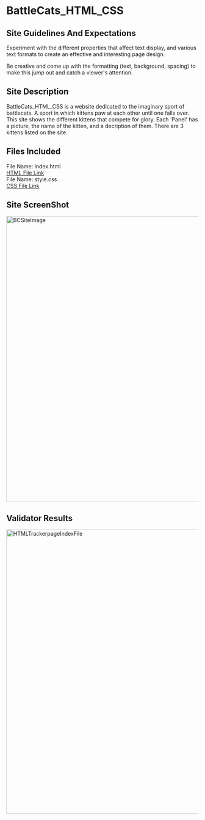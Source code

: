 # BattleCats_HTML_CSS
## Site Guidelines And Expectations
Experiment with the different properties that affect text display, and various text formats to create an effective and interesting page design. 

Be creative and come up with the formatting (text, background, spacing) to make this jump out and catch a viewer's attention.

## Site Description
BattleCats_HTML_CSS is a website dedicated to the imaginary sport of battlecats. A sport in which kittens paw at each other until one falls over. This site shows the different kittens that compete for glory. Each 'Panel' has a picture, the name of the kitten, and a decription of them. There are 3 kittens listed on the site. 
## Files Included
File Name: index.html \
[HTML File Link](https://github.com/ArmadaDev25/BattleCats_HTML_CSS/blob/main/index.html) \
File Name: style.css \
[CSS File Link](https://github.com/ArmadaDev25/BattleCats_HTML_CSS/blob/main/style.css)

## Site ScreenShot
<img width="750" alt="BCSiteImage" src="https://github.com/user-attachments/assets/0677d435-52c0-4c4e-b65c-48738c36f83a" />

## Validator Results
<img width="746" alt="HTMLTrackerpageIndexFile" src="https://github.com/user-attachments/assets/c9de934e-55ce-490a-9e9b-271609a36e1a" />
